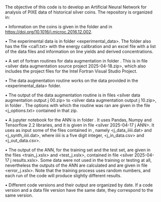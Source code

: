 The objective of this code is to develop an Artificial Neural Network for analysis of PIXE data of historical silver coins. The repository is organized in:

•	Information on the coins is given in the <publications> folder and in https://doi.org/10.1016/j.microc.2016.12.002.

•	The experimental data is in folder <experimental_data>. The folder also has the file <cal1.txt> with the energy calibration and an excel file with a list of the data files and information on line yields and derived concentrations.

•	A set of fortran routines for data augmentation in folder <data augmentation code>. This is in file <silver data augmentation source project 2025-04-18.zip>, which also includes the project files for the Intel Fortran Visual Studio Project.

•	The data augmentation routine works on the data provided in the <experimental_data> folder.

•	The output of the data augmentation routine is in files <silver data augmentation output j 00.zip> to <silver data augmentation output j 10.zip>, in folder <data augmentation code>. The options with which the routine was ran are given in the file <j_options.txt> contained in that zip.

•	A jupyter notebook for the ANN is in folder <ANN code>. It uses Pandas, Numpy and Tensorflow 2.2 libraries, and it is given in file <silver 2025-04-17 j ANN>. It uses as input some of the files contained in <silver data augmentation output j.zip>, namely <j_data_iiiii.dat> and <j_synth_iiiii.dat>, where iiiii is a five digit integer, <j_in_data.csv> and <j_out_data.csv>.

•	The output of the ANN, for the training set and the test set, are given in the files <train_j.xslx> and <test_j.xslx>, contained in file <silver 2025-04-17 j results.xslx>. Some data were not used in the training or testing at all, nevertheless the outputs of the ANN are calculated and are given in file <error_j.xslx>. Note that the training process uses random numbers, and each run of the code will produce slightly different results.

•	Different code versions and their output are organized by date. If a code version and a data file version have the same date, they correspond to the same version.
